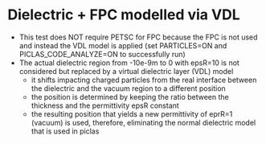 # Dielectric + FPC modelled via VDL
- This test does NOT require PETSC for FPC because the FPC is not used and instead the VDL model is applied (set PARTICLES=ON and PICLAS_CODE_ANALYZE=ON to successfully run)
- The actual dielectric region from -10e-9m to 0 with epsR=10 is not considered but replaced by a virtual dielectric layer (VDL)
  model
  - it shifts impacting charged particles from the real interface between the dielectric and the vacuum region to a different position
  - the position is determined by keeping the ratio between the thickness and the permittivity epsR constant
  - the resulting position that yields a new permittivity of eprR=1 (vacuum) is used, therefore, eliminating the normal dielectric
    model that is used in piclas
